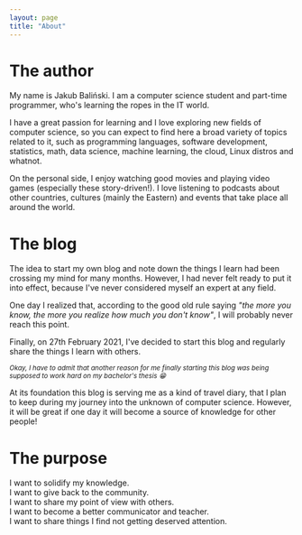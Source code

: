 ```yaml
---
layout: page
title: "About"
---
```

# The author

My name is Jakub Baliński. I am a computer science student and part-time
programmer, who's learning the ropes in the IT world.

I have a great passion for learning and I love exploring new fields of
computer science, so you can expect to find here a broad variety of topics
related to it, such as programming languages, software development, statistics,
math, data science, machine learning, the cloud, Linux distros and whatnot.

On the personal side, I enjoy watching good movies and playing video games
(especially these story-driven!). I love listening to podcasts about other
countries, cultures (mainly the Eastern) and events that take place
all around the world.

# The blog

The idea to start my own blog and note down the things I learn had been crossing
my mind for many months. However, I had never felt ready to put it into effect,
because I've never considered myself an expert at any field.

One day I realized that, according to the good old rule saying *"the more you
know, the more you realize how much you don't know"*, I will probably never
reach this point.

Finally, on 27th February 2021, I've decided to start this blog and regularly
share the things I learn with others.  

<small>*Okay, I have to admit that another reason for me finally starting this
blog was being supposed to work hard on my bachelor's thesis :grin:*</small>

At its foundation this blog is serving me as a kind of travel diary, that I
plan to keep during my journey into the unknown of computer science. However, it
will be great if one day it will become a source of knowledge for other people!

# The purpose

I want to solidify my knowledge.  
I want to give back to the community.  
I want to share my point of view with others.  
I want to become a better communicator and teacher.  
I want to share things I find not getting deserved attention.
